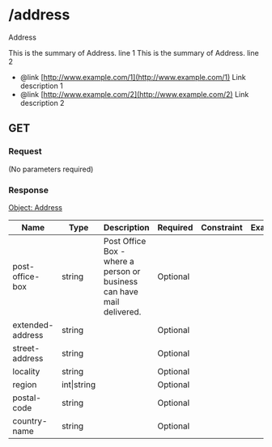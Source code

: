 # /address
Address

This is the summary of Address. line 1
This is the summary of Address. line 2

 * @link [http://www.example.com/1](http://www.example.com/1) Link description 1
 * @link [http://www.example.com/2](http://www.example.com/2) Link description 2


## GET

### Request
(No parameters required)

### Response
[Object: Address](schema/address.json)

| Name  | Type  | Description | Required | Constraint | Example |
|-------|-------|-------------|----------|------------|---------| 
| post-office-box | string | Post Office Box - where a person or business can have mail delivered. | Optional |  |  |
| extended-address | string |  | Optional |  |  |
| street-address | string |  | Optional |  |  |
| locality | string |  | Optional |  |  |
| region | int&#124;string |  | Optional |  |  |
| postal-code | string |  | Optional |  |  |
| country-name | string |  | Optional |  |  |
               
